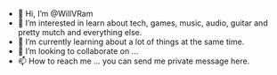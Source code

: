 - 👋 Hi, I’m @WillVRam
- 👀 I’m interested in learn about tech, games, music, audio, guitar and pretty mutch and everything else.
- 🌱 I’m currently learning about a lot of things at the same time.
- 💞️ I’m looking to collaborate on ...
- 📫 How to reach me ... you can send me private message here.

<!---
WillVRam/WillVRam is a ✨ special ✨ repository because its `README.md` (this file) appears on your GitHub profile.
You can click the Preview link to take a look at your changes.
--->

